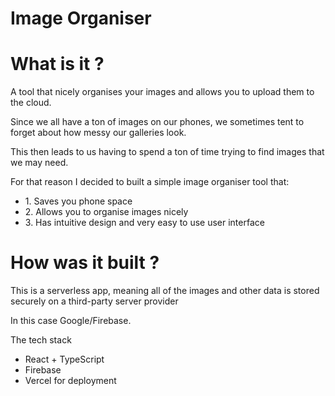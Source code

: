 # Image Organiser

<h1>What is it ?</h1>
<p>A tool that nicely organises your images and allows you to upload them to the cloud.</p>
<p>Since we all have a ton of images on our phones, we sometimes tent to forget about how messy our galleries look.</p>
<p>This then leads to us having to spend a ton of time trying to find images that we may need.</p>
<p>For that reason I decided to built a simple image organiser tool that:</p>

<ul>
  <li>1. Saves you phone space</li>
  <li>2. Allows you to organise images nicely</li>
  <li>3. Has intuitive design and very easy to use user interface</li>
</ul>

<h1>How was it built ?</h1>
<p>This is a serverless app, meaning all of the images and other data is stored securely on a third-party server provider</p>
<p>In this case Google/Firebase.</p>
<p>The tech stack</p>

<ul>
  <li>React + TypeScript</li>
  <li>Firebase</li>
  <li>Vercel for deployment</li>
</ul>


